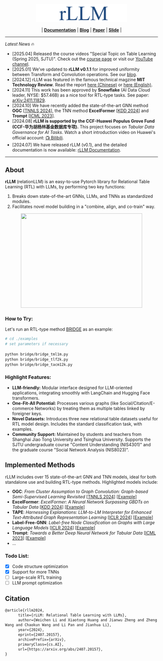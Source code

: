 <!-- # rLLM (**[Documentation](https://relationllm.readthedocs.io/en/latest/)**|**[Paper](https://arxiv.org/abs/2407.20157)**) -->

<p align="center"><img src="docs/source/_static/rllm.png" alt="rLLM logo" width="300px" /></p>
<p align="center">
|  <a href="https://relationllm.readthedocs.io/en/latest/"><b>Documentation</b></a>  
|  <a href="https://rllm-project.github.io/"><b>Blog</b></a>  
|  <a href="https://arxiv.org/abs/2407.20157"><b>Paper</b></a>  
|  <a href="https://zhengwang100.github.io/pdf/rllm_introduction240811.pdf"><b>Slide</b></a>  |
</p>

----

*Latest News* 🔥  
- [2025.04] Released the course videos "Special Topic on Table Learning (Spring 2025, SJTU)". Check out the [course page](https://zhengwang100.github.io/course/table-learning-2025/) or visit our [YouTube channel](https://www.youtube.com/watch?v=aebkqnSghTw&list=PLtbYCaVzygjLZrYCuoz6nTJdUzMzIUohh).
- [2025.01] We’ve updated to **rLLM v0.1.1** for improved uniformity between Transform and Convolution operations. See our [blog](https://rllm-project.github.io/2025-01-10-rLLM-v0.1.1-Achieving-Greater-Uniformity-Between-Transform-and-Convolution/).
- [2024.12] rLLM was featured in the famous technical magzine **MIT Technology Review**. Read the report [here (Chinese)](https://www.mittrchina.com/news/detail/14162) or [here (English)](https://www-mittrchina-com.translate.goog/news/detail/14162?_x_tr_sl=auto&_x_tr_tl=en&_x_tr_hl=en&_x_tr_pto=wapp).  
- [2024.11] This work has been approved by **Snowflake** (AI Data Cloud leader, NYSE: $57.46B) as a nice tool for RTL-type tasks. See paper: [arXiv:2411.11829](https://arxiv.org/abs/2411.11829).
- [2024.10] We have recently added the state-of-the-art GNN method **OGC** [[TNNLS 2024](https://arxiv.org/abs/2309.13599)], the TNN method **ExcelFormer** [[KDD 2024](https://arxiv.org/abs/2301.02819)] and **Trompt** [[ICML 2023](https://arxiv.org/abs/2305.18446)].  
- [2024.08] **rLLM is supported by the CCF-Huawei Populus Grove Fund (CCF-华为胡杨林基金数据库专项).** This project focuses on *Tabular Data Governance for AI Tasks*. Watch a short introduction video on Huawei's official account: [📺 Bilibili](https://www.bilibili.com/video/BV1qz421i7Yz). 
- [2024.07] We have released rLLM (v0.1), and the detailed documentation is now available: [rLLM Documentation](https://relationllm.readthedocs.io/en/latest/).
  
---
## About

**rLLM** (relationLLM) is an easy-to-use Pytorch library for Relational Table Learning (RTL) with LLMs, by performing two key functions:
1. Breaks down state-of-the-art GNNs, LLMs, and TNNs as standardized modules.
2. Facilitates novel model building in a "combine, align, and co-train" way.  


<p align="center">
  <img width="400" height="310" src="https://zhengwang100.github.io/img/rllm/rllm_overview.png">
</p>

### How to Try:
Let's run an RTL-type method [BRIDGE](./examples/bridge) as an example:

```bash
# cd ./examples
# set parameters if necessary

python bridge/bridge_tml1m.py
python bridge/bridge_tlf2k.py
python bridge/bridge_tacm12k.py
```


### Highlight Features: 
- **LLM-friendly:** Modular interface designed for LLM-oriented applications, integrating smoothly with LangChain and Hugging Face transformers.
- **One-Fit-All Potential:**  Processes various graphs (like Social/Citation/E-commerce Networks) by treating them as multiple tables linked by foreigner keys. 
- **Novel Datasets:**  Introduces three new relational table datasets useful for RTL model design. Includes the standard classification task, with examples.
- **Community Support:**  Maintained by students and teachers from Shanghai Jiao Tong University and Tsinghua University. Supports the SJTU undergraduate course "Content Understanding (NIS4301)" and the graduate course "Social Network Analysis (NIS8023)".

## Implemented Methods
rLLM includes over 15 state-of-the-art GNN and TNN models, ideal for both standalone use and building RTL-type methods. Highlighted models include:  

- **OGC**: *From Cluster Assumption to Graph Convolution: Graph-based Semi-Supervised Learning Revisited* [[TNNLS 2024](https://arxiv.org/abs/2309.13599)] [[Example](https://github.com/rllm-team/rllm/blob/main/examples/ogc.py)]  
- **ExcelFormer**: *ExcelFormer: A Neural Network Surpassing GBDTs on Tabular Data* [[KDD 2024](https://arxiv.org/abs/2301.02819)] [[Example](https://github.com/rllm-team/rllm/blob/main/examples/excelformer.py)]  
- **TAPE**: *Harnessing Explanations: LLM-to-LM Interpreter for Enhanced Text-Attributed Graph Representation Learning* [[ICLR 2024](https://arxiv.org/abs/2305.19523)] [[Example](https://github.com/rllm-team/rllm/tree/main/examples/tape)]  
- **Label-Free-GNN**: *Label-free Node Classification on Graphs with Large Language Models* [[ICLR 2024](https://arxiv.org/abs/2310.04668)] [[Example](https://github.com/rllm-team/rllm/blob/main/examples/ogc.py)]  
- **Trompt**: *Towards a Better Deep Neural Network for Tabular Data*  [[ICML 2023](https://arxiv.org/abs/2305.18446)] [[Example](https://github.com/rllm-team/rllm/blob/main/examples/trompt.py)]  
- ...  



### Todo List: 
- [x] Code structure optimization
- [x] Support for more TNNs
- [ ] Large-scale RTL training
- [ ] LLM prompt optimization
## Citation
```
@article{rllm2024,
      title={rLLM: Relational Table Learning with LLMs}, 
      author={Weichen Li and Xiaotong Huang and Jianwu Zheng and Zheng Wang and Chaokun Wang and Li Pan and Jianhua Li},
      year={2024},
      eprint={2407.20157},
      archivePrefix={arXiv},
      primaryClass={cs.AI},
      url={https://arxiv.org/abs/2407.20157}, 
}
```
